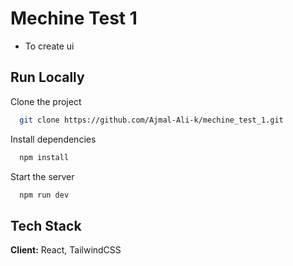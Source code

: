 
# Mechine Test 1 

- To create ui



## Run Locally

Clone the project

```bash
  git clone https://github.com/Ajmal-Ali-k/mechine_test_1.git
```



Install dependencies

```bash
  npm install
```

Start the server

```bash
  npm run dev
```


## Tech Stack

**Client:** React,  TailwindCSS
